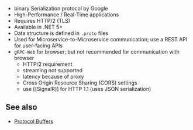 - binary Serialization protocol by Google
- High-Performance / Real-Time applications
- Requires HTTP/2 (TLS)
- Available in .NET 5+
- Data structure is defined in `.proto` files
- Used for Microservice-to-Microservice communication; use a REST API for user-facing APIs
- `gRPC-Web` for browser; but not recommended for communication with browser
	- HTTP/2 requirement
	- streaming not supported
	- latency because of proxy
	- Cross Origin Resource Sharing (CORS) settings
	- use [[SignalR]] for HTTP 1.1 (uses JSON serialization)

## See also

- [Protocol Buffers](https://github.com/protocolbuffers/protobuf)